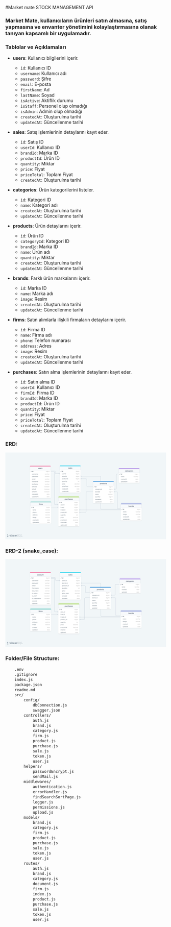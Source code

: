 #Market mate STOCK MANAGEMENT API

### Market Mate, kullanıcıların ürünleri satın almasına, satış yapmasına ve envanter yönetimini kolaylaştırmasına olanak tanıyan kapsamlı bir uygulamadır.


### Tablolar ve Açıklamaları

- **users**: Kullanıcı bilgilerini içerir.
  - `id`: Kullanıcı ID
  - `username`: Kullanıcı adı
  - `password`: Şifre
  - `email`: E-posta
  - `firstName`: Ad
  - `lastName`: Soyad
  - `isActive`: Aktiflik durumu
  - `isStaff`: Personel olup olmadığı
  - `isAdmin`: Admin olup olmadığı
  - `createdAt`: Oluşturulma tarihi
  - `updatedAt`: Güncellenme tarihi

- **sales**: Satış işlemlerinin detaylarını kayıt eder.
  - `id`: Satış ID
  - `userId`: Kullanıcı ID
  - `brandId`: Marka ID
  - `productId`: Ürün ID
  - `quantity`: Miktar
  - `price`: Fiyat
  - `priceTotal`: Toplam Fiyat
  - `createdAt`: Oluşturulma tarihi

- **categories**: Ürün kategorilerini listeler.
  - `id`: Kategori ID
  - `name`: Kategori adı
  - `createdAt`: Oluşturulma tarihi
  - `updatedAt`: Güncellenme tarihi

- **products**: Ürün detaylarını içerir.
  - `id`: Ürün ID
  - `categoryId`: Kategori ID
  - `brandId`: Marka ID
  - `name`: Ürün adı
  - `quantity`: Miktar
  - `createdAt`: Oluşturulma tarihi
  - `updatedAt`: Güncellenme tarihi

- **brands**: Farklı ürün markalarını içerir.
  - `id`: Marka ID
  - `name`: Marka adı
  - `image`: Resim
  - `createdAt`: Oluşturulma tarihi
  - `updatedAt`: Güncellenme tarihi

- **firms**: Satın alımlarla ilişkili firmaların detaylarını içerir.
  - `id`: Firma ID
  - `name`: Firma adı
  - `phone`: Telefon numarası
  - `address`: Adres
  - `image`: Resim
  - `createdAt`: Oluşturulma tarihi
  - `updatedAt`: Güncellenme tarihi

- **purchases**: Satın alma işlemlerinin detaylarını kayıt eder.
  - `id`: Satın alma ID
  - `userId`: Kullanıcı ID
  - `firmId`: Firma ID
  - `brandId`: Marka ID
  - `productId`: Ürün ID
  - `quantity`: Miktar
  - `price`: Fiyat
  - `priceTotal`: Toplam Fiyat
  - `createdAt`: Oluşturulma tarihi
  - `updatedAt`: Güncellenme tarihi


### ERD:

![ERD](./erdStockAPI.png)

### ERD-2 (snake_case):

![ERD](./erdStockAPI2.png)

### Folder/File Structure:

```
    .env
    .gitignore
    index.js
    package.json
    readme.md
    src/
        config/
            dbConnection.js
            swagger.json
        controllers/
            auth.js
            brand.js
            category.js
            firm.js
            product.js
            purchase.js
            sale.js
            token.js
            user.js
        helpers/
            passwordEncrypt.js
            sendMail.js
        middlewares/
            authentication.js
            errorHandler.js
            findSearchSortPage.js
            logger.js
            permissions.js
            upload.js
        models/
            brand.js
            category.js
            firm.js
            product.js
            purchase.js
            sale.js
            token.js
            user.js
        routes/
            auth.js
            brand.js
            category.js
            document.js
            firm.js
            index.js
            product.js
            purchase.js
            sale.js
            token.js
            user.js
```
